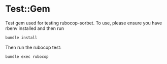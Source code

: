 # Test::Gem
Test gem used for testing rubocop-sorbet. To use, please ensure you have rbenv installed and then run

```sh
bundle install
```

Then run the rubocop test:

```sh
bundle exec rubocop
```
